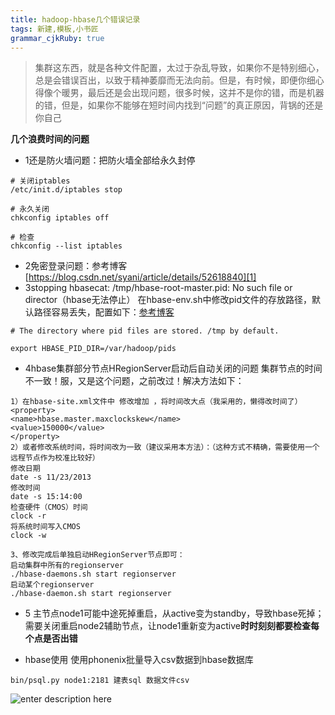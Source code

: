 ```yaml
---
title: hadoop-hbase几个错误记录
tags: 新建,模板,小书匠
grammar_cjkRuby: true
---
```

>集群这东西，就是各种文件配置，太过于杂乱导致，如果你不是特别细心，总是会错误百出，以致于精神萎靡而无法向前。但是，有时候，即便你细心得像个暖男，最后还是会出现问题，很多时候，这并不是你的错，而是机器的错，但是，如果你不能够在短时间内找到“问题”的真正原因，背锅的还是你自己

**几个浪费时间的问题**
* 1还是防火墙问题：把防火墙全部给永久封停
```
# 关闭iptables
/etc/init.d/iptables stop

# 永久关闭
chkconfig iptables off

# 检查
chkconfig --list iptables
```
* 2免密登录问题：参考博客[https://blog.csdn.net/syani/article/details/52618840][1]
* 3stopping hbasecat: /tmp/hbase-root-master.pid: No such file or director（hbase无法停止）
在hbase-env.sh中修改pid文件的存放路径，默认路径容易丢失，配置如下：[参考博客][2]
```
# The directory where pid files are stored. /tmp by default.

export HBASE_PID_DIR=/var/hadoop/pids 
```
* 4hbase集群部分节点HRegionServer启动后自动关闭的问题
集群节点的时间不一致！服，又是这个问题，之前改过！解决方法如下：
```
1）在hbase-site.xml文件中 修改增加 ，将时间改大点（我采用的，懒得改时间了）
<property>
<name>hbase.master.maxclockskew</name>
<value>150000</value>
</property>
2）或者修改系统时间，将时间改为一致（建议采用本方法）：（这种方式不精确，需要使用一个远程节点作为校准比较好）
修改日期
date -s 11/23/2013
修改时间
date -s 15:14:00
检查硬件（CMOS）时间
clock -r
将系统时间写入CMOS
clock -w

3、修改完成后单独启动HRegionServer节点即可：
启动集群中所有的regionserver
./hbase-daemons.sh start regionserver
启动某个regionserver
./hbase-daemon.sh start regionserver
```
* 5 主节点node1可能中途死掉重启，从active变为standby，导致hbase死掉；需要关闭重启node2辅助节点，让node1重新变为active**时时刻刻都要检查每个点是否出错**



* hbase使用
使用phonenix批量导入csv数据到hbase数据库
```
bin/psql.py node1:2181 建表sql 数据文件csv
```
![enter description here][3]


  [1]: https://blog.csdn.net/syani/article/details/52618840
  [2]: https://blog.csdn.net/qq_20545159/article/details/49454335
  [3]: http://osiy4s0ad.bkt.clouddn.com/soundblog/1526095617877.jpg
